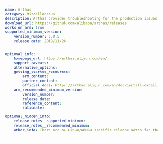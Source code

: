 ```yaml
---
name: Arthas
category: Miscellaneous
description: Arthas provides troubleshooting for the production issues in the Java applications without modifying code or restarting servers.
download_url: https://github.com/alibaba/arthas/releases
works_on_arm: true
supported_minimum_version:
    version_number: 3.0.5
    release_date: 2018/11/28


optional_info:
    homepage_url: https://arthas.aliyun.com/en/
    support_caveats:
    alternative_options:
    getting_started_resources:
        arm_content:
        partner_content:
        official_docs: https://arthas.aliyun.com/en/doc/install-detail.html
    arm_recommended_minimum_version:
        version_number:
        release_date:
        reference_content:
        rationale:

optional_hidden_info:
    release_notes__supported_minimum:
    release_notes__recommended_minimum:
    other_info: There are no Linux/ARM64 specific release notes for the minimum version. Arthas can be installed via jar and can be run with java command. Mvn central has platform-independent arthas-boot.jar available from the minimum version 3.0.5, which is  tested with the java command "java -jar arthas-boot.jar -h"

---
```

